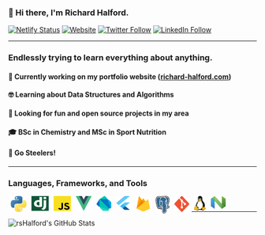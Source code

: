 ### 👋 Hi there, I'm Richard Halford.

[![Netlify Status](https://api.netlify.com/api/v1/badges/873b896a-2be3-4928-85a5-5bbaaeb5b95b/deploy-status)](https://app.netlify.com/sites/richard-halford/deploys)
[![Website](https://img.shields.io/website?label=richard-halford.com&style=for-the-badge&url=https%3A%2F%2Fwww.richard-halford.com)](https://www.richard-halford.com)
[![Twitter Follow](https://img.shields.io/twitter/follow/richardhalford_?color=1DA1F2&logo=twitter&style=for-the-badge)](https://twitter.com/intent/follow?original_referer=https%3A%2F%2Fgithub.com%2Frichardhalford_&screen_name=richardhalford_)
[![LinkedIn Follow](https://img.shields.io/badge/richard--halford-%20-%2F--?color=0077b5&logo=linkedin&logoColor=0077b5&style=for-the-badge)](https://www.linkedin.com/in/richard-halford)

---

### Endlessly trying to learn everything about anything.

#### :construction: Currently working on my portfolio website ([richard-halford.com](https://www.richard-halford.com))

#### :nerd_face: Learning about Data Structures and Algorithms

#### :revolving_hearts: Looking for fun and open source projects in my area

#### :mortar_board: BSc in Chemistry and MSc in Sport Nutrition

#### :football: Go Steelers!

---

### Languages, Frameworks, and Tools

<img align="left" hspace="5" alt="Python" height="32px" src="./assets/languages/python-logo.svg" />
<img align="left" hspace="5" alt="Django" height="30px" width="35px" src="./assets/languages/django-logo.svg" />
<img align="left" hspace="5" alt="JavaScript" height="30px" width="35px" src="./assets/languages/javascript-logo.svg" />
<img align="left" hspace="5" alt="Vue.js" height="30px" width="32px" src="./assets/languages/vuejs-logo.svg" />
<img align="left" hspace="5" alt="Dart" height="30px" width="30px" src="./assets/languages/dart-logo.svg" />
<img align="left" hspace="5" alt="Flutter" height="28px" width="30px" src="./assets/languages/flutter-logo.svg" />
<img align="left" hspace="5" alt="Firebase" height="32px" width="30px" src="./assets/languages/firebase-logo.svg" />
<img align="left" hspace="5" alt="Postgresql" height="35px" width="28px" src="./assets/languages/postgresql-logo.svg" />
<img align="left" hspace="5" alt="Git" height="32px" width="30px" src="./assets/languages/git-logo.svg" />
<img align="left" hspace="5" alt="Linux" height="30px" src="./assets/languages/tux-logo.svg" />
<img align="left" hspace="5" alt="Nvim" height="26px" width="30px" src="./assets/languages/neovim-logo.svg" />

<br>

---

<img align="left" alt="rsHalford's GitHub Stats" src="https://github-readme-stats.vercel.app/api?username=rsHalford&show_icons=true&hide_border=true&include_all_commits&count_private=true&theme=gruvbox" />

[website]: https://www.richard-halford.com
[twitter]: https://www.twitter.com/richardhalford_
[linkedin]: https://www.linkedin.com/in/richard-halford
